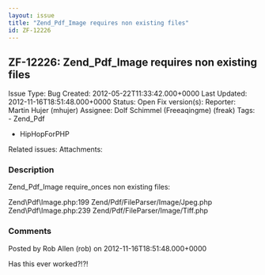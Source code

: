 ```yaml
---
layout: issue
title: "Zend_Pdf_Image requires non existing files"
id: ZF-12226
---
```


ZF-12226: Zend\_Pdf\_Image requires non existing files
------------------------------------------------------

 Issue Type: Bug Created: 2012-05-22T11:33:42.000+0000 Last Updated: 2012-11-16T18:51:48.000+0000 Status: Open Fix version(s): 
 Reporter:  Martin Hujer (mhujer)  Assignee:  Dolf Schimmel (Freeaqingme) (freak)  Tags: - Zend\_Pdf
- HipHopForPHP
 
 Related issues: 
 Attachments: 
### Description

Zend\_Pdf\_Image require\_onces non existing files:

Zend\\Pdf\\Image.php:199 Zend/Pdf/FileParser/Image/Jpeg.php Zend\\Pdf\\Image.php:239 Zend/Pdf/FileParser/Image/Tiff.php

 

 

### Comments

Posted by Rob Allen (rob) on 2012-11-16T18:51:48.000+0000

Has this ever worked?!?!

 

 